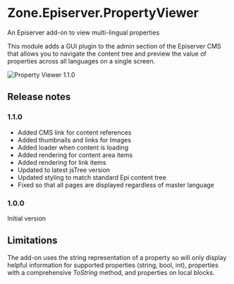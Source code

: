 # Zone.Episerver.PropertyViewer
An Episerver add-on to view multi-lingual properties

This module adds a GUI plugin to the admin section of the Episerver CMS that allows you to navigate the content tree and preview the value of properties across all languages on a single screen.

![Property Viewer 1.1.0](https://imgur.com/4m5PRZQ)

## Release notes

### 1.1.0
- Added CMS link for content references
- Added thumbnails and links for Images 
- Added loader when content is loading
- Added rendering for content area items
- Added rendering for link items
- Updated to latest jsTree version
- Updated styling to match standard Epi content tree
- Fixed so that all pages are displayed regardless of master language

### 1.0.0
Initial version

## Limitations
The add-on uses the string representation of a property so will only display helpful information for supported properties (string, bool, int), properties with a comprehensive _ToString_ method, and properties on local blocks.